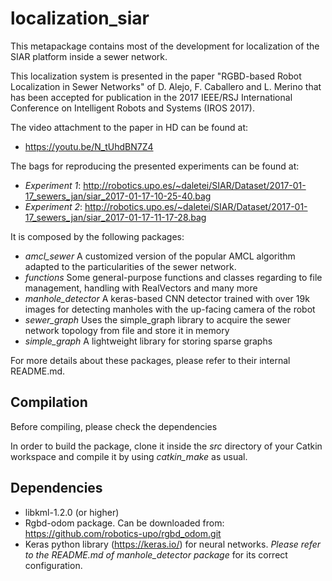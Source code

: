 # localization_siar

This metapackage contains most of the development for localization of the SIAR platform inside a sewer network. 

This localization system is presented in the paper "RGBD-based Robot Localization in Sewer Networks" of D. Alejo, F. Caballero and L. Merino that has been accepted for publication in the 2017 IEEE/RSJ International Conference on Intelligent Robots and Systems (IROS 2017).

The video attachment to the paper in HD can be found at:

-  https://youtu.be/N_tUhdBN7Z4

The bags for reproducing the presented experiments can be found at:

- *Experiment 1*: http://robotics.upo.es/~daletei/SIAR/Dataset/2017-01-17_sewers_jan/siar_2017-01-17-10-25-40.bag
- *Experiment 2*: http://robotics.upo.es/~daletei/SIAR/Dataset/2017-01-17_sewers_jan/siar_2017-01-17-11-17-28.bag


It is composed by the following packages:

* *amcl_sewer* A customized version of the popular AMCL algorithm adapted to the particularities of the sewer network.
* *functions* Some general-purpose functions and classes regarding to file management, handling with RealVectors and many more
* *manhole_detector* A keras-based CNN detector trained with over 19k images for detecting manholes with the up-facing camera of the robot
* *sewer_graph* Uses the simple_graph library to acquire the sewer network topology from file and store it in memory
* *simple_graph* A lightweight library for storing sparse graphs

For more details about these packages, please refer to their internal README.md.

## Compilation

Before compiling, please check the dependencies

In order to build the package, clone it inside the *src* directory of your Catkin workspace and compile it by using *catkin_make* as usual.

## Dependencies

- libkml-1.2.0 (or higher)
- Rgbd-odom package. Can be downloaded from: https://github.com/robotics-upo/rgbd_odom.git
- Keras python library (https://keras.io/) for neural networks. *Please refer to the README.md of manhole_detector package* for its correct configuration.


